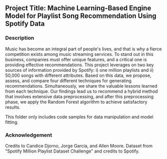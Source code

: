 ## Project Title: Machine Learning-Based Engine Model for Playlist Song Recommendation Using Spotify Data

### Description
Music has become an integral part of people's lives, and that is why a fierce competition exists among music streaming services. To stand out in this business, companies must offer unique features, and a critical one is providing effective recommendations. This project leverages on two key sources of information provided by Spotify: i) one million playlists and ii) 50,000 songs with different attributes. Based on this data, we propose, assess, and compare four different techniques for generating recommendations. Simultaneously, we share the valuable lessons learned from each technique. Our findings lead us to recommend a hybrid method that involves extensive data preprocessing, and after this preprocessing phase, we apply the Random Forest algorithm to achieve satisfactory results. 

This folder only includes code samples for data manipulation and model fitting.

### Acknowledgement
Credits to Candice Djorno, Jorge Garcia, and Allen Moore. Dataset from "Spotify Million Playlist Dataset Challenge" and credits to Spotify.
